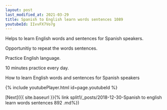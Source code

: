 ```yaml
---
layout: post
last_modified_at: 2021-03-29
title: Spanish to English learn words sentences 1089 
youtubeId: IIvvFX7Vo7g
---
```

 
 
Helps to learn English words and sentences for Spanish speakers.

Opportunitiy to repeat the words sentences. 

Practice English language. 
 
10 minutes practice every day. 
 
How to learn English words and sentences for Spanish speakers 
 
{% include youtubePlayer.html id=page.youtubeId %}
 
 
[Next]({{ site.baseurl }}{% link  split1/_posts/2018-12-30-Spanish to english learn words sentences 892 .md%})
 
